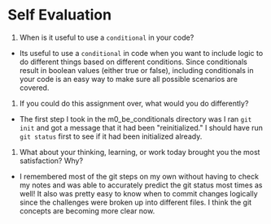 # Self Evaluation

1. When is it useful to use a `conditional` in your code?
- Its useful to use a `conditional` in code when you want to include logic to do different things based on different conditions. Since conditionals result in boolean values (either true or false), including conditionals in your code is an easy way to make sure all possible scenarios are covered.

1. If you could do this assignment over, what would you do differently?
- The first step I took in the m0_be_conditionals directory was I ran `git init` and got a message that it had been "reinitialized." I should have run `git status` first to see if it had been initialized already.

1. What about your thinking, learning, or work today brought you the most satisfaction? Why?
- I remembered most of the git steps on my own without having to check my notes and was able to accurately predict the git status most times as well! It also was pretty easy to know when to commit changes logically since the challenges were broken up into different files. I think the git concepts are becoming more clear now.